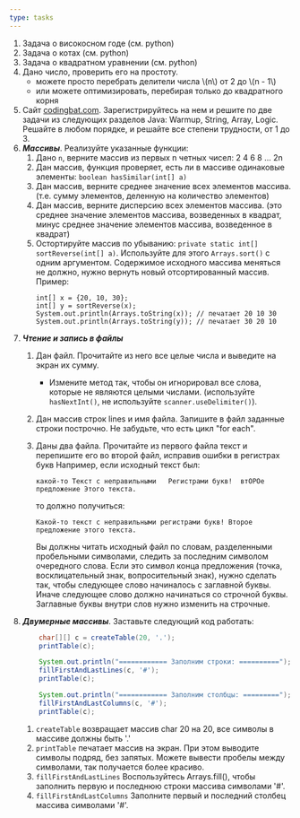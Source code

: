 ```yaml
---
type: tasks
---
```


1. Задача о високосном годе (см. python)
1. Задача о котах (см. python)
1. Задача о квадратном уравнении (см. python)
1. Дано число, проверить его на простоту.
    * можете просто перебрать делители числа \\(n\\) от 2 до \\(n - 1\\)
    * или можете оптимизировать, перебирая только до квадратного корня
1. Сайт [codingbat.com](codingbat.com). Зарегистрируйтесь на нем и решите по две задачи из следующих разделов Java: Warmup, String, Array, Logic. Решайте в любом порядке, и решайте все степени трудности, от 1 до 3.
1. ___Массивы___. Реализуйте указанные функции:
    1. Дано `n`, верните массив из первых n четных чисел: 2 4 6 8 ... 2n
    1. Дан массив, функция проверяет, есть ли в массиве одинаковые элементы: `boolean hasSimilar(int[] a)`
    1. Дан массив, верните среднее значение всех элементов массива. (т.е. сумму элементов, деленную на количество элементов)
    1. Дан массив, верните дисперсию всех элементов массива. (это среднее значение элементов массива, возведенных в квадрат, минус среднее значение элементов массива, возведенное в квадрат)
    1. Остортируйте массив по убыванию: `private static int[] sortReverse(int[] a)`. Используйте для этого `Arrays.sort()` с одним аргументом. Содержимое исходного массива меняться не должно, нужно вернуть новый отсортированный массив. Пример:
        ```
        int[] x = {20, 10, 30};
        int[] y = sortReverse(x);
        System.out.println(Arrays.toString(x)); // печатает 20 10 30
        System.out.println(Arrays.toString(y)); // печатает 30 20 10
        ```
1. ___Чтение и запись в файлы___
    1. Дан файл. Прочитайте из него все целые числа и выведите на экран их сумму.
        * Измените метод так, чтобы он игнорировал все слова, которые не являются целыми числами. (используйте `hasNextInt()`, не используйте `scanner.useDelimiter()`).
    1. Дан массив строк lines и имя файла. Запишите в файл заданные строки построчно. Не забудьте, что есть цикл "for each".
    1. Даны два файла. Прочитайте из первого файла текст и перепишите его во второй файл, исправив ошибки в регистрах букв
Например, если исходный текст был:

        ```
        какой-то Текст с неправильными   Регистрами букв!  втОРОе предложение Этого текста.
        ```

       то должно получиться:

        ```
        Какой-то текст с неправильными регистрами букв! Второе предложение этого текста.
        ```

       Вы должны читать исходный файл по словам, разделенными пробельными символами, следить за последним символом очередного слова. Если это символ конца предложения (точка, восклицательный знак, вопросительный знак), нужно сделать так, чтобы следующее слово начиналось с заглавной буквы. Иначе следующее слово должно начинаться со строчной буквы. Заглавные буквы внутри слов нужно изменить на строчные.
1. ___Двумерные массивы___. Заставьте следующий код работать:
    ```java
        char[][] c = createTable(20, '.');
        printTable(c);

        System.out.println("============ Заполним строки: ==========");
        fillFirstAndLastLines(c, '#');
        printTable(c);

        System.out.println("============ Заполним столбцы: =========");
        fillFirstAndLastColumns(c, '#');
        printTable(c);
    ```
    1. `createTable` возвращает массив char 20 на 20, все символы в массиве должны быть '.'
    1. `printTable` печатает массив на экран. При этом выводите символы подряд, без запятых. Можете вывести пробелы между символами, так получается более красиво.
    1. `fillFirstAndLastLines` Воспользуйтесь Arrays.fill(), чтобы заполнить первую и последнюю строки массива символами '#'.
    1. `fillFirstAndLastColumns` Заполните первый и последний столбец массива символами '#'.
